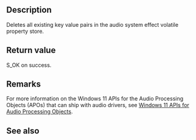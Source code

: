 ## Description

Deletes all existing key value pairs in the audio system effect volatile property store.

## Return value

S_OK on success.

## Remarks

For more information on the Windows 11 APIs for the Audio Processing Objects (APOs) that can ship with audio drivers, see [Windows 11 APIs for Audio Processing Objects](https://learn.microsoft.com/windows-hardware/drivers/audio/windows-11-apis-for-audio-processing-objects).

## See also